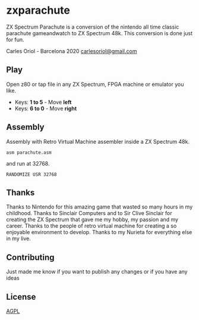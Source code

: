 # zxparachute

ZX Spectrum Parachute is a conversion of the nintendo all time classic parachute gameandwatch to ZX Spectrum 48k.
This conversion is done just for fun.


Carles Oriol - Barcelona 2020
carlesoriol@gmail.com

## Play

Open z80 or tap file in any ZX Spectrum, FPGA machine or emulator you like.

* Keys: **1 to 5** - Move **left** 
* Keys: **6 to 0** - Move **right**


## Assembly

Assembly with Retro Virtual Machine assembler inside a ZX Spectrum 48k.

```
asm parachute.asm
```

and run at 32768.

```
RANDOMIZE USR 32768
```

## Thanks

Thanks to Nintendo for this amazing game that wasted so many hours in my childhood.
Thanks to Sinclair Computers and to Sir Clive Sinclair for creating the ZX Spectrum that gave me my hobby, my passion and my career.
Thanks to the people of retro virtual machine for creating a so enjoyable environment to develop.
Thanks to my Nurieta for everything else in my live.

## Contributing
Just made me know if you want to publish any changes or if you have any ideas

## License
[AGPL](https://choosealicense.com/licenses/agpl/)
